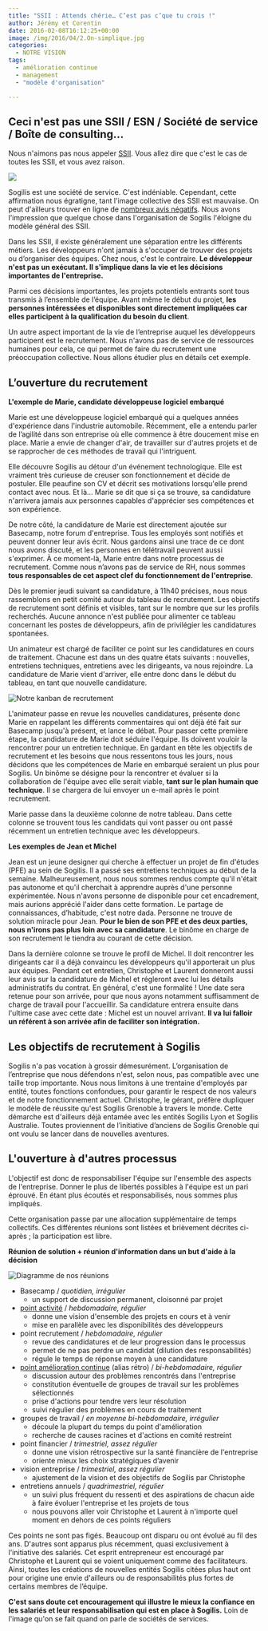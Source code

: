 ```yaml
---
title: "SSII : Attends chérie… C’est pas c’que tu crois !"
author: Jérémy et Corentin
date: 2016-02-08T16:12:25+00:00
image: /img/2016/04/2.On-simplique.jpg
categories:
  - NOTRE VISION
tags:
  - amélioration continue
  - management
  - "modèle d'organisation"

---
```

## Ceci n'est pas une SSII / ESN / Société de service / Boîte de consulting...

Nous n'aimons pas nous appeler [SSII](http://t.umblr.com/redirect?z=https%3A%2F%2Flmddgtfy.net%2F%3Fq%3DSSII+%21wfr&t=MTMyNWEwN2I5Y2YyYWMzNmM2MDAxMTIzMDEyZTEzYzM1ZjI4ZmUyZSw0UHNZSXdhMw%3D%3D). Vous allez dire que c'est le cas de toutes les SSII, et vous avez raison.

![](/img/2016/02/PasSSII.jpg)

Sogilis est une société de service. C'est indéniable. Cependant, cette affirmation nous égratigne, tant l'image collective des SSII est mauvaise. On peut d'ailleurs trouver en ligne de [nombreux avis négatifs](http://t.umblr.com/redirect?z=http%3A%2F%2Fgeneral.developpez.com%2Farticles%2Fle-monde-informatique%2Fssii%2F%3Fpage%3Dpage_1&t=Nzg3OTgzM2FlZjg1YzQ4YTFmN2ViMGRkN2Q3YzM1MzE5MjBmYWExOSw0UHNZSXdhMw%3D%3D). Nous avons l'impression que quelque chose dans l'organisation de Sogilis l'éloigne du modèle général des SSII.

Dans les SSII, il existe généralement une séparation entre les différents métiers. Les développeurs n'ont jamais à s'occuper de trouver des projets ou d’organiser des équipes. Chez nous, c'est le contraire. **Le développeur n'est pas un exécutant. Il s'implique dans la vie et les décisions importantes de l'entreprise.**

Parmi ces décisions importantes, les projets potentiels entrants sont tous transmis à l’ensemble de l’équipe. Avant même le début du projet, **les personnes intéressées et disponibles sont directement impliquées car elles participent à la qualification du besoin du client**.

Un autre aspect important de la vie de l’entreprise auquel les développeurs participent est le recrutement. Nous n'avons pas de service de ressources humaines pour cela, ce qui permet de faire du recrutement une préoccupation collective. Nous allons étudier plus en détails cet exemple.

## L’ouverture du recrutement

**L'exemple de Marie, candidate développeuse logiciel embarqué**

Marie est une développeuse logiciel embarqué qui a quelques années d'expérience dans l'industrie automobile. Récemment, elle a entendu parler de l’agilité dans son entreprise où elle commence à être doucement mise en place. Marie a envie de changer d'air, de travailler sur d'autres projets et de se rapprocher de ces méthodes de travail qui l'intriguent.

Elle découvre Sogilis au détour d'un événement technologique. Elle est vraiment très curieuse de creuser son fonctionnement et décide de postuler. Elle peaufine son CV et décrit ses motivations lorsqu'elle prend contact avec nous. Et là… Marie se dit que si ça se trouve, sa candidature n'arrivera jamais aux personnes capables d'apprécier ses compétences et son expérience.

De notre côté, la candidature de Marie est directement ajoutée sur Basecamp, notre forum d'entreprise. Tous les employés sont notifiés et peuvent donner leur avis écrit. Nous gardons ainsi une trace de ce dont nous avons discuté, et les personnes en télétravail peuvent aussi s'exprimer. À ce moment-là, Marie entre dans notre processus de recrutement. Comme nous n’avons pas de service de RH, nous sommes **tous responsables de cet aspect clef du fonctionnement de l'entreprise**.

Dès le premier jeudi suivant sa candidature, à 11h40 précises, nous nous rassemblons en petit comité autour du tableau de recrutement. Les objectifs de recrutement sont définis et visibles, tant sur le nombre que sur les profils recherchés. Aucune annonce n'est publiée pour alimenter ce tableau concernant les postes de développeurs, afin de privilégier les candidatures spontanées.

Un animateur est chargé de faciliter ce point sur les candidatures en cours de traitement. Chacune est dans un des quatre états suivants : nouvelles, entretiens techniques, entretiens avec les dirigeants, va nous rejoindre. La candidature de Marie vient d'arriver, elle entre donc dans le début du tableau, en tant que nouvelle candidature.

![Notre kanban de recrutement](https://66.media.tumblr.com/8374fda731d44a42741f42d786f1f5a0/tumblr_inline_o2ll7ePiuS1tqsd8s_540.png)

L'animateur passe en revue les nouvelles candidatures, présente donc Marie en rappelant les différents commentaires qui ont déjà été fait sur Basecamp jusqu'à présent, et lance le débat. Pour passer cette première étape, la candidature de Marie doit séduire l'équipe. Ils doivent vouloir la rencontrer pour un entretien technique. En gardant en tête les objectifs de recrutement et les besoins que nous ressentons tous les jours, nous décidons que les compétences de Marie en embarqué seraient un plus pour Sogilis. Un binôme se désigne pour la rencontrer et évaluer si la collaboration de l'équipe avec elle serait viable, **tant sur le plan humain que technique**. Il se chargera de lui envoyer un e-mail après le point recrutement.

Marie passe dans la deuxième colonne de notre tableau. Dans cette colonne se trouvent tous les candidats qui vont passer ou ont passé récemment un entretien technique avec les développeurs.

**Les exemples de Jean et Michel**

Jean est un jeune designer qui cherche à effectuer un projet de fin d'études (PFE) au sein de Sogilis. Il a passé ses entretiens techniques au début de la semaine. Malheureusement, nous nous sommes rendus compte qu'il n'était pas autonome et qu'il cherchait à apprendre auprès d'une personne expérimentée. Nous n'avons personne de disponible pour cet encadrement, mais aurions apprécié l'aider dans cette formation. Le partage de connaissances, d’habitude, c'est notre dada. Personne ne trouve de solution miracle pour Jean. **Pour le bien de son PFE et des deux parties, nous n'irons pas plus loin avec sa candidature**. Le binôme en charge de son recrutement le tiendra au courant de cette décision.

Dans la dernière colonne se trouve le profil de Michel. Il doit rencontrer les dirigeants car il a déjà convaincu les développeurs qu'il apporterait un plus aux équipes. Pendant cet entretien, Christophe et Laurent donneront aussi leur avis sur la candidature de Michel et régleront avec lui les détails administratifs du contrat. En général, c'est une formalité ! Une date sera retenue pour son arrivée, pour que nous ayons notamment suffisamment de charge de travail pour l'accueillir. Sa candidature entrera ensuite dans l'ultime case avec cette date : Michel est un nouvel arrivant. **Il va lui falloir un référent à son arrivée afin de faciliter son intégration.**

## Les objectifs de recrutement à Sogilis

Sogilis n'a pas vocation à grossir démesurément. L’organisation de l’entreprise que nous défendons n'est, selon nous, pas compatible avec une taille trop importante. Nous nous limitons à une trentaine d'employés par entité, toutes fonctions confondues, pour garantir le respect de nos valeurs et de notre fonctionnement actuel. Christophe, le gérant, préfère dupliquer le modèle de réussite qu'est Sogilis Grenoble à travers le monde. Cette démarche est d'ailleurs déjà entamée avec les entités Sogilis Lyon et Sogilis Australie. Toutes proviennent de l’initiative d’anciens de Sogilis Grenoble qui ont voulu se lancer dans de nouvelles aventures.

## L'ouverture à d'autres processus

L'objectif est donc de responsabiliser l'équipe sur l'ensemble des aspects de l'entreprise. Donner le plus de libertés possibles à l'équipe est un pari éprouvé. En étant plus écoutés et responsabilisés, nous sommes plus impliqués.

Cette organisation passe par une allocation supplémentaire de temps collectifs. Ces différentes réunions sont listées et brièvement décrites ci-après ; la participation est libre.

**Réunion de solution + réunion d'information dans un but d'aide à la décision**

![Diagramme de nos réunions](https://67.media.tumblr.com/a3cafae54229767107ed696c6076d2b4/tumblr_inline_o2ll8bnCVU1tqsd8s_540.png)

- Basecamp / _quotidien, irrégulier_
  - un support de discussion permanent, cloisonné par projet
- [point activité](https://twitter.com/_crev_/status/643708426841915392) / _hebdomadaire, régulier_
  - donne une vision d'ensemble des projets en cours et à venir
  - mise en parallèle avec les disponibilités des développeurs
- point recrutement / _hebdomadaire, régulier_
  - revue des candidatures et de leur progression dans le processus
  - permet de ne pas perdre un candidat (dilution des responsabilités)
  - régule le temps de réponse moyen à une candidature
- [point amélioration continue](https://twitter.com/chbaillon/status/691917348777934849) (alias rétro) / _bi-hebdomadaire, régulier_
  - discussion autour des problèmes rencontrés dans l'entreprise
  - constitution éventuelle de groupes de travail sur les problèmes sélectionnés
  - prise d'actions pour tendre vers leur résolution
  - suivi régulier des problèmes en cours de traitement
- groupes de travail / _en moyenne bi-hebdomadaire, irrégulier_
  - découle la plupart du temps du point d'amélioration
  - recherche de causes racines et d'actions en comité restreint
- point financier / _trimestriel, assez régulier_
  - donne une vision rétrospective sur la santé financière de l'entreprise
  - oriente mieux les choix stratégiques d’avenir
- vision entreprise / _trimestriel, assez régulier_
  - ajustement de la vision et des objectifs de Sogilis par Christophe
- entretiens annuels / _quadrimestriel, régulier_
  - un suivi plus fréquent du ressenti et des aspirations de chacun aide à faire évoluer l'entreprise et les projets de tous
  - nous pouvons aller voir Christophe et Laurent à n'importe quel moment en dehors de ces points réguliers

Ces points ne sont pas figés. Beaucoup ont disparu ou ont évolué au fil des ans. D'autres sont apparus plus récemment, quasi exclusivement à l'initiative des salariés. Cet esprit entrepreneur est encouragé par Christophe et Laurent qui se voient uniquement comme des facilitateurs. Ainsi, toutes les créations de nouvelles entités Sogilis citées plus haut ont pour origine une envie d'ailleurs ou de responsabilités plus fortes de certains membres de l’équipe.

**C'est sans doute cet encouragement qui illustre le mieux la confiance en les salariés et leur responsabilisation qui est en place à Sogilis.** Loin de l'image qu'on se fait quand on parle de sociétés de services.
